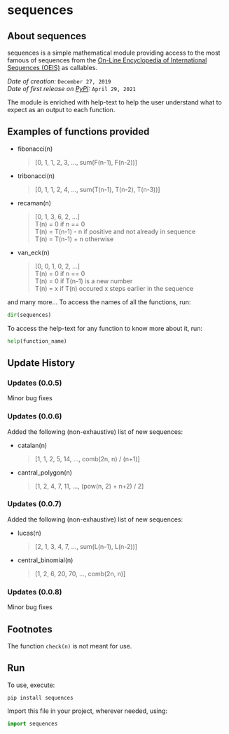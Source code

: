# sequences

## About sequences
sequences is a simple mathematical module providing access to the most famous of sequences from the [On-Line Encyclopedia of International Sequences (OEIS)](https://oeis.org/) as callables. 

*Date of creation:* `December 27, 2019` \
*Date of first release on [PyPI](https://pypi.org/):* `April 29, 2021`

The module is enriched with help-text to help the user understand what to expect as an output to each function.

## Examples of functions provided

- fibonacci(n)
    > [0, 1, 1, 2, 3, ..., sum(F(n-1), F(n-2))]
- tribonacci(n)
    > [0, 1, 1, 2, 4, ..., sum(T(n-1), T(n-2), T(n-3))]
- recaman(n)
    > [0, 1, 3, 6, 2, ...] \
    > T(n) = 0 if n == 0 \
    > T(n) = T(n-1) - n if positive and not already in sequence \
    > T(n) = T(n-1) + n otherwise
- van_eck(n)
    > [0, 0, 1, 0, 2, ...] \
    > T(n) = 0 if n == 0 \
    > T(n) = 0 if T(n-1) is a new number \
    > T(n) = x if T(n) occured x steps earlier in the sequence

and many more... To access the names of all the functions, run:

```python
dir(sequences)
```

To access the help-text for any function to know more about it, run:

```python
help(function_name)
```

## Update History

### Updates (0.0.5)

Minor bug fixes

### Updates (0.0.6)

Added the following (non-exhaustive) list of new sequences:
- catalan(n)
    > [1, 1, 2, 5, 14, ..., comb(2n, n) / (n+1)]
- cantral_polygon(n)
    > [1, 2, 4, 7, 11, ..., (pow(n, 2) + n+2) / 2]

### Updates (0.0.7)

Added the following (non-exhaustive) list of new sequences:
- lucas(n)
    > [2, 1, 3, 4, 7, ..., sum(L(n-1), L(n-2))]
- central_binomial(n)
    > [1, 2, 6, 20, 70, ..., comb(2n, n)]

### Updates (0.0.8)
Minor bug fixes

## Footnotes

The function `check(n)` is not meant for use.

## Run

To use, execute:

```
pip install sequences
```

Import this file in your project, wherever needed, using:

```python
import sequences
```
